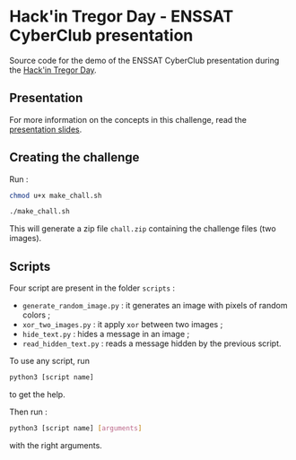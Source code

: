 # Hack'in Tregor Day - ENSSAT CyberClub presentation

Source code for the demo of the ENSSAT CyberClub presentation during the [Hack'in Tregor Day](https://hackintregor.softr.app).

## Presentation
For more information on the concepts in this challenge, read the [presentation slides](presentation/Presentation.pdf).

## Creating the challenge
Run :
```bash
chmod u+x make_chall.sh

./make_chall.sh
```

This will generate a zip file `chall.zip` containing the challenge files (two images).

## Scripts

Four script are present in the folder `scripts` :
- `generate_random_image.py` : it generates an image with pixels of random colors ;
- `xor_two_images.py` : it apply `xor` between two images ;
- `hide_text.py` : hides a message in an image ;
- `read_hidden_text.py` : reads a message hidden by the previous script.

To use any script, run
```bash
python3 [script name]
```
to get the help.

Then run :
```bash
python3 [script name] [arguments]
```
with the right arguments.
